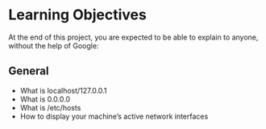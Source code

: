 # Learning Objectives
At the end of this project, you are expected to be able to explain to anyone, without the help of Google:

## General
+ What is localhost/127.0.0.1
+ What is 0.0.0.0
+ What is /etc/hosts
+ How to display your machine’s active network interfaces
